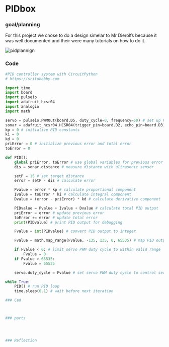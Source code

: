 # PIDbox

### goal/planning

For this project we chose to do a design simelar to Mr Dierolfs because it was well documented and their were many tutorials on how to do it. 


![pidplannign](https://user-images.githubusercontent.com/71402974/232500023-27507196-46f4-4ddd-9c11-e0a9c3934b7b.png)



### Code

```python
#PID controller system with CircuitPython
# https://srituhobby.com

import time
import board
import pulseio
import adafruit_hcsr04
import analogio
import math

servo = pulseio.PWMOut(board.D5, duty_cycle=0, frequency=50) # set up PWM output for servo on pin D5
sonar = adafruit_hcsr04.HCSR04(trigger_pin=board.D2, echo_pin=board.D3) # set up HC-SR04 ultrasonic sensor on pins D2 and D3
kp = 0 # initialize PID constants
ki = 0
kd = 0
priError = 0 # initialize previous error and total error
toError = 0

def PID():
    global priError, toError # use global variables for previous error and total error
    dis = sonar.distance # measure distance with ultrasonic sensor

    setP = 15 # set target distance
    error = setP - dis # calculate error

    Pvalue = error * kp # calculate proportional component
    Ivalue = toError * ki # calculate integral component
    Dvalue = (error - priError) * kd # calculate derivative component

    PIDvalue = Pvalue + Ivalue + Dvalue # calculate total PID output
    priError = error # update previous error
    toError += error # update total error
    print(PIDvalue) # print PID output for debugging

    Fvalue = int(PIDvalue) # convert PID output to integer

    Fvalue = math.map_range(Fvalue, -135, 135, 0, 65535) # map PID output to servo PWM duty cycle

    if Fvalue < 0: # limit servo PWM duty cycle to within valid range
        Fvalue = 0
    if Fvalue > 65535:
        Fvalue = 65535

    servo.duty_cycle = Fvalue # set servo PWM duty cycle to control servo position

while True:
    PID() # run PID loop
    time.sleep(0.1) # wait before next iteration

### Cad



### parts




### Reflection

